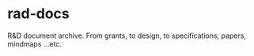 # rad-docs

R&amp;D document archive.  From grants, to design, to specifications, papers, mindmaps ...etc. 
